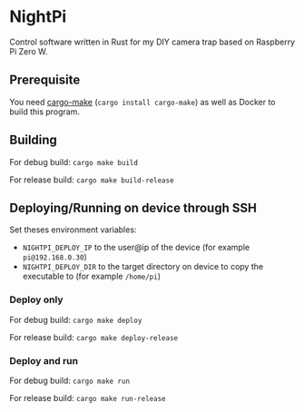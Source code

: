 # NightPi
Control software written in Rust for my DIY camera trap based on Raspberry Pi Zero W.

## Prerequisite
You need [cargo-make](https://github.com/sagiegurari/cargo-make) (`cargo install cargo-make`) as well as Docker to build this program.

## Building
For debug build: `cargo make build`

For release build: `cargo make build-release`

## Deploying/Running on device through SSH
Set theses environment variables:
* `NIGHTPI_DEPLOY_IP` to the user@ip of the device (for example `pi@192.168.0.30`)
* `NIGHTPI_DEPLOY_DIR` to the target directory on device to copy the executable to (for example `/home/pi`)

### Deploy only
For debug build: `cargo make deploy`

For release build: `cargo make deploy-release`

### Deploy and run
For debug build: `cargo make run`

For release build: `cargo make run-release`
